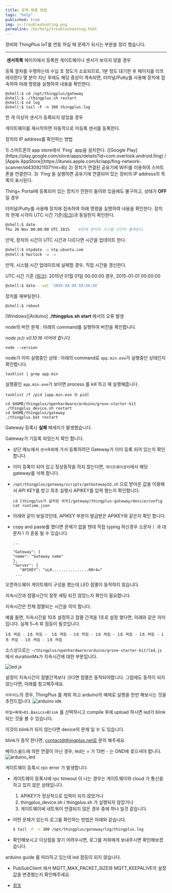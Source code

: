 ```yaml
---
title: 문제 해결 방법
tags: "help"
published: true
img: ic-troubleshooting.png
permalink: /ko/help/troubleshooting.html
---
```


장비와 ThingPlus IoT를 연동 하실 때 문제가 되시는 부분을 정리 했습니다.

---

<p class="dwfqExpand" id= "trbs_invisible_sensors">&nbsp;<b>센서목록</b> 페이지에서 등록한 게이트웨이나 센서가 보이지 않을 경우</p>

등록 절차를 수행하는데 수십 초 정도가 소요되므로, 1분 정도 대기한 후 페이지를 리프레쉬한다
몇 분이 지난 후에도 해당 증상이 계속되면, 터미널/Putty를 사용해 장치에 접속하여 아래 명령을 실행하여 내용을 확인한다.

```
@shell:$ cd /opt/thingplus/gateway
@shell:$ ./thingplus.sh restart
@shell:$ cd log
@shell:$ tail -F -n 300 thingplus.log
```

<p class="dwfqExpand2"></p>

<p class="dwfqExpand" id= "trbs_discover_sensors">   한 개 이상의 센서가 등록되지 않았을 경우</p>

게이트웨이를 재시작하면 자동적으로 미등록 센서를 등록한다.

<p class="dwfqExpand2"></p>
<p class="dwfqExpand"  id= "trbs_">   장치의 IP address를 확인하는 방법</p>
1) 스마트폰의 app store에서 `Fing` app을 설치한다. ([Google Play](https://play.google.com/store/apps/details?id=com.overlook.android.fing) / [Apple AppStore](https://itunes.apple.com/kr/app/fing-network-scanner/id430921107?mt=8))
2) 장치가 연결된 공유기에 WiFi를 이용하여 스마트폰을 연결한다.
3) `Fing`을 실행하면 공유기에 연결되어 있는 장비의 IP address의 목록이 표시된다. 

<p class="dwfqExpand2"></p>
<p class="dwfqExpand" id= "trbs_time_sync">   Thing+ Portal에 등록되어 있는 장치가 전원이 들어와 있음에도 불구하고, 상태가 <b>OFF</b> 일 경우</p>

터미널/Putty를 사용해 장치에 접속하여 아래 명령을 실행하여 내용을 확인한다.
장치의 현재 시각이 UTC 시간 기준[(링크)](http://www.worldtimeserver.com/current_time_in_UTC.aspx)과 동일한지 확인한다.

```bash
@shell:$ date
Thu 26 Nov 00:00:00 UTC 2015    #현재 장치의 시스템 시간이 출력된다.
```

만약, 장치의 시간이 UTC 시간과 다르다면 시간을 업데이트 한다.

```bash
@shell:$ ntpdate -u ntp.ubuntu.com
@shell:$ hwclock -w -u
```

만약, 시스템 시간 업데이트에 실패할 경우, 직접 시간을 갱신한다.

UTC 시간 기준 [(링크)](http://www.worldtimeserver.com/current_time_in_UTC.aspx): 2015년 01월 01일 00:00:00 경우, 2015-01-01 00:00:00

```bash
@shell:$ date --set '20XX-XX-XX XX:XX:XX'
```

장치를 재부팅한다.

```bash
@shell:$ reboot
```

<p class="dwfqExpand2"></p>

<p class="dwfqExpand" id= "trbs_arduino_start_error">   [Windows][Arduino] <b>./thingplus.sh start</b> 에서의 오류 발생 </p>

node의 버전 문제 : 아래의 command를 실행하여 버전을 확인합니다.

_node js는 v0.10.16 이어야 합니다._

```
node --version
```

node가 이미 실행중인 상태 : 아래의 command로 `app.min.exe`가 실행중인 상태인지 확인합니다.
     
```
tasklist | grep app.min  
```

실행중인 `app.min.exe`가 보이면 process 를 kill 하고 재 실행해줍니다.

```
tasklist /f /pid [app.min.exe 의 pid]

cd $HOME/thingplus/openhardware/arduino/grove-starter-kit
./thingplus_device.sh restart
cd $HOME/thingplus/gateway
./thingplus.bat restart
```

<p class="dwfqExpand2"></p>

<p class="dwfqExpand" id= "trbs_error_gw_register">   Gateway 등록시 <b>실패</b> 메세지가 발생했습니다. </p>
    
Gateway가 기등록 되었는지 확인 합니다. 

- 상단 메뉴에서 `센서목록`에 가서 등록하려던 Gateway가 이미 등록 되어 있는지 확인합니다.
- 이미 등록이 되어 있고 정상동작을 하지 않는다면, `게이트웨이관리`에서 해당 gateway를 삭제 합니다.
- `/opt/thingplus/gateway/scripts/getGatewayId.sh` 으로 받아온 값을 이용해서 API KEY를 받고 최초 실행시 APIKEY를 입력 했는지 확인합니다. 

  ```
  cd [thingplus가 설치된 위치]/gateway/thingplus-gateway/device/config
  cat runtime.json
  ```

- 아래와 같이 보일것인데, APIKEY 부분이 발급받은 APIKEY와 같은지 확인 합니다.
- copy and paste를 했다면 문제가 없을 텐데 직접 typing 하신경우 소문자ㅣ 과 대문자 I 가 혼동 될 수 있습니다.  
        
  ```
  ...

  "Gateway": {
  "name": "Gateway name"
  },
  "Server": {
     "APIKEY": "uL0................00r4="
   ...

  ```

<p class="dwfqExpand2"></p>

<p class="dwfqExpand"  id= "trbs_led_blink"> 오픈하드웨어 게이트웨이 구성을 했는데 LED 점멸이 동작하지 않습니다.</p>

지속시간과 점멸시간이 잘못 세팅 되진 않았느지 확인이 필요합니다.

지속시간은 전체 점멸되는 시간을 의미 합니다. 

예를 들면, 지속시간을 10초 설정하고 점멸 간격을 1초로 설정 했다면, 아래와 같은 의미 입니다. 실제 5~6 회 점등이 될것입니다.
  
```
1초 켜짐 - 1초 꺼짐 -  1초 켜짐 - 1초 꺼짐 - 1초 켜짐 - 1초 꺼짐 - 1초 켜짐 - 1초 꺼짐 - 1초 켜짐 - 1초 꺼짐 
```
소스상으로는 `~/thingplus/openhardware/arduino/grove-starter-kit/led.js` 에서 durationMs가 지속시간에 대한 부분입니다.

![led.js](/assets/arduino_led_js.png)

설정이 지속시간이 점멸간격보다 크다면 점멸은 동작되야합니다. 그럼에도 동작이 되지 않는다면, 아래를 참고해주세요. 

`아두이노`의 경우,
ThingPlus 를 제외 하고 arduino의 예제로 실행을 한번 해보시는 것을 추천드립니다.
![arduino ide](/assets/arduino_led_ide.png)

`파일>예제>01.Basics>Blink` 를 선택하시고 compile 후에 upload 하시면 led가 blink 되는 것을 볼 수 있습니다.

이것이 blink가 되지 않는다면 device의 문제 일 수 도 있습니다. 

blink가 동작 한다면, contact@thingplus.net로 문의 해주세요.

베이스쉴드에 의한 연결이 아닌 경우, led는 + 가 13번 - 는 GND에 꽂으셔야 합니다.
![arduino_led](/assets/arduino_led.png)



<p class="dwfqExpand2"></p>

<p class="dwfqExpand" id= "trbs_error_rpc"> 게이트웨이 등록시 rpc error 가 발생합니다.</p>

- 게이트웨이 등록시에 rpc timeout 이 나는 경우는 게이트웨이와 cloud 가 통신을 하고 있지 않은 상태입니다.

  1. APIKEY가 정상적으로 입력이 되지 않았거나
  2. thingplus_device.sh / thingplus.sh 가 실행되지 않았거나
  3. 게이트웨이에 네트웍이 연결되지 않은 경우 중에 하나 일것 같습니다.

- 어떤 문제가 있는지 로그를 확인하는 방법은 아래와 같습니다.

  ```bash
  $ tail -F -n 300 /opt/thingplus/gateway/log/thingplus.log
  ```

- 확인해보시고 이상점을 찾기 어려우시면, 로그를 저희에게 보내주시면 확인해보겠습니다.

<p class="dwfqExpand2"></p>

<p class="dwfqExpand" id= "trbs_arduino_actuator"> arduino guide 를 따라하고 있는데 led 점등이 되지 않습니다.</p>

- PubSubClient 에서 MQTT_MAX_PACKET_SIZE와 MQTT_KEEPALIVE의 설정값을 변경했는지 확인해주세요.

- [참조](../open-hardware/arduino-noSSL-user-guide.html#id-pubsub)

<p class="dwfqExpand2"></p>

<!-- <p class="dwfqExpand" id= "trbs_error_key"> key 발급 에러</p>
<p class="dwfqExpand2"></p>

<p class="dwfqExpand" id= "trbs_error_rspi"> 라즈베리파이 등록시 에러 : <code>/usr/local/bin/node: not found</code> </p>
<p class="dwfqExpand2"></p>

<p class="dwfqExpand" id= "trbs_error_install"> 설치시 에러 : <code>./thingplus_embedded_sdk_pi_install.sh: pushd: not found</code> </p>
<p class="dwfqExpand2"></p>
 -->
<!-- <p class="dwfqExpand"></p>
<p class="dwfqExpand2"></p> -->

<!-- [![arduino ide](/assets/arduino_led_ide.png)](javascript:open_youtube('https://www.youtube.com/embed/IdA3_FA9wLU?enablejsapi=1&amp;origin=http://thingplus.net'))

<div id='Utube' class="video-contianer drag ui-draggable ui-draggable-handle"></div>
 -->



<div class='scrolltop'>
    <div class='scroll icon'><i class="fa fa-arrow-circle-up"></i></div>
</div>